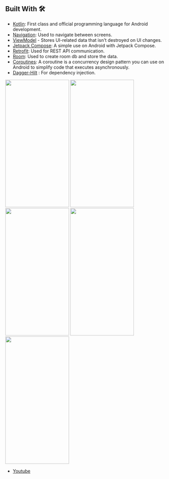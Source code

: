 ## Built With 🛠

- [Kotlin](https://kotlinlang.org/): First class and official programming language for Android development.
- [Navigation](https://developer.android.com/guide/navigation/navigation-getting-started): Used to navigate between screens.
- [ViewModel](https://developer.android.com/topic/libraries/architecture/viewmodel) - Stores UI-related data that isn't destroyed on UI changes.
- [Jetpack Compose](https://developer.android.com/jetpack/compose/tutorial): A simple use on Android with Jetpack Compose.
- [Retrofit](https://github.com/square/retrofit): Used for REST API communication.
- [Room](https://developer.android.com/topic/libraries/architecture/room): Used to create room db and store the data.
- [Coroutines](https://github.com/Kotlin/kotlinx.coroutines): A coroutine is a concurrency design pattern you can use on Android to simplify code that executes asynchronously.
- [Dagger-Hilt](https://developer.android.com/training/dependency-injection/hilt-android) : For dependency injection.


<img src = "https://github.com/Mustafa-Muhamed-Mansour/Shop/assets/53982895/cc2d62a2-7015-49f9-8cda-66273a59ea6f" width = "200" height = "400">  <img src = "https://github.com/Mustafa-Muhamed-Mansour/Shop/assets/53982895/d1f9403b-a9b0-4567-89ce-3eb907cc18c2" width = "200" height = "400">
<img src = "https://github.com/Mustafa-Muhamed-Mansour/Shop/assets/53982895/50a95e04-96bb-4b6a-8e0d-917b961daa00" width = "200" height = "400">  <img src = "https://github.com/Mustafa-Muhamed-Mansour/Shop/assets/53982895/79814259-7cbe-4e22-a340-bbc8b5893641" width = "200" height = "400"> 
<img src = "https://github.com/Mustafa-Muhamed-Mansour/Shop/assets/53982895/eff0cdcd-2b1a-4c64-9014-578ab0412cbf" width = "200" height = "400"> 



- [Youtube]([https://kotlinlang.org/](https://youtu.be/cnt7jF_8obk)https://youtu.be/cnt7jF_8obk)
